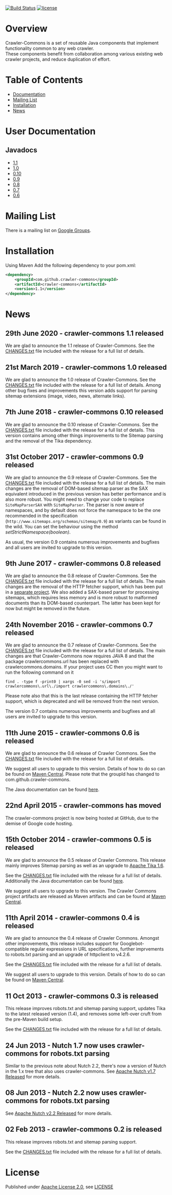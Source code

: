[![Build Status](https://api.travis-ci.org/crawler-commons/crawler-commons.svg?branch=master)](https://travis-ci.org/crawler-commons/crawler-commons)
[![license](https://img.shields.io/github/license/crawler-commons/crawler-commons.svg?maxAge=2592000?style=plastic)](http://www.apache.org/licenses/LICENSE-2.0)

# Overview

Crawler-Commons is a set of reusable Java components that implement functionality common to any web crawler.  
These components benefit from collaboration among various existing web crawler projects, and reduce duplication of effort.

# Table of Contents
- [Documentation](#user-documentation)
- [Mailing List](#mailing-list)
- [Installation](#installation)
- [News](#news)

# User Documentation

## Javadocs
* [1.1](http://crawler-commons.github.io/crawler-commons/1.1/)
* [1.0](http://crawler-commons.github.io/crawler-commons/1.0/)
* [0.10](http://crawler-commons.github.io/crawler-commons/0.10/)
* [0.9](http://crawler-commons.github.io/crawler-commons/0.9/)
* [0.8](http://crawler-commons.github.io/crawler-commons/0.8/)
* [0.7](http://crawler-commons.github.io/crawler-commons/0.7/)
* [0.6](http://crawler-commons.github.io/crawler-commons/0.6/apidocs/)

# Mailing List

There is a mailing list on [Google Groups](https://groups.google.com/forum/?fromgroups#!forum/crawler-commons).

# Installation

Using Maven
Add the following dependency to your pom.xml:
~~~xml
<dependency>
    <groupId>com.github.crawler-commons</groupId>
    <artifactId>crawler-commons</artifactId>
    <version>1.1</version>
</dependency>
~~~

# News

## 29th June 2020  - crawler-commons 1.1 released

We are glad to announce the 1.1 release of Crawler-Commons. See the [CHANGES.txt](https://github.com/crawler-commons/crawler-commons/blob/crawler-commons-1.1/CHANGES.txt) file included with the release for a full list of details.

## 21st March 2019  - crawler-commons 1.0 released

We are glad to announce the 1.0 release of Crawler-Commons. See the [CHANGES.txt](https://github.com/crawler-commons/crawler-commons/blob/crawler-commons-1.0/CHANGES.txt) file included with the release for a full list of details.
Among other bug fixes and improvements this version adds support for parsing sitemap extensions (image, video, news, alternate links).

## 7th June 2018  - crawler-commons 0.10 released

We are glad to announce the 0.10 release of Crawler-Commons. See the [CHANGES.txt](https://github.com/crawler-commons/crawler-commons/blob/crawler-commons-0.10/CHANGES.txt) file included with the release for a full list of details.
This version contains among other things improvements to the Sitemap parsing and the removal of the Tika dependency. 

## 31st October 2017  - crawler-commons 0.9 released

We are glad to announce the 0.9 release of Crawler-Commons. See the [CHANGES.txt](https://github.com/crawler-commons/crawler-commons/blob/crawler-commons-0.9/CHANGES.txt) file included with the release for a full list of details.
The main changes are the removal of DOM-based sitemap parser as the SAX equivalent introduced in the previous version has better performance and is also more robust. You might need to change your code to replace `SiteMapParserSAX` with `SiteMapParser`.
The parser is now aware of namespaces, and by default does not force the namespace to be the one recommended in the specification (`http://www.sitemaps.org/schemas/sitemap/0.9`) as variants can be found in the wild. You can set the behaviour using the method _setStrictNamespace(boolean)_.

As usual, the version 0.9 contains numerous improvements and bugfixes and all users are invited to upgrade to this version.

## 9th June 2017  - crawler-commons 0.8 released

We are glad to announce the 0.8 release of Crawler-Commons. See the [CHANGES.txt](https://github.com/crawler-commons/crawler-commons/blob/crawler-commons-0.8/CHANGES.txt) file included with the release for a full list of details.
The main changes are the removal of the HTTP fetcher support, which has been put in a [separate project](https://github.com/crawler-commons/http-fetcher). We also added a SAX-based parser for processing sitemaps, which requires less memory 
and is more robust to malformed documents than its DOM-based counterpart. The latter has been kept for now but might be removed in the future.

## 24th November 2016  - crawler-commons 0.7 released

We are glad to announce the 0.7 release of Crawler-Commons. See the [CHANGES.txt](https://github.com/crawler-commons/crawler-commons/blob/crawler-commons-0.7/CHANGES.txt) file included with the release for a full list of details.
The main changes are that Crawler-Commons now requires JAVA 8 and that the package crawlercommons.url has been replaced with crawlercommons.domains. If your project uses CC then you might want to run the following command on it

```
find . -type f -print0 | xargs -0 sed -i 's/import crawlercommons\.url\./import crawlercommons\.domains\./'
```

Please note also that this is the last release containing the HTTP fetcher support, which is deprecated and will be removed from the next version.

The version 0.7 contains numerous improvements and bugfixes and all users are invited to upgrade to this version.


## 11th June 2015 - crawler-commons 0.6 is released

We are glad to announce the 0.6 release of Crawler Commons. See the [CHANGES.txt](https://github.com/crawler-commons/crawler-commons/blob/crawler-commons-0.6/CHANGES.txt) file included with the release for a full list of details.

We suggest all users to upgrade to this version. Details of how to do so can be found on  [Maven Central](http://search.maven.org/#artifactdetails%7Ccom.github.crawler-commons%7Ccrawler-commons%7C0.6%7Cjar). Please note that the groupId has changed to com.github.crawler-commons.

The Java documentation can be found [here](http://crawler-commons.github.io/crawler-commons/0.6/apidocs/).

## 22nd April 2015 - crawler-commons has moved

The crawler-commons project is now being hosted at GitHub, due to the demise of Google code hosting.

## 15th October 2014 - crawler-commons 0.5 is released

We are glad to announce the 0.5 release of Crawler Commons. This release mainly improves Sitemap parsing as well as an upgrade to [Apache Tika 1.6](http://tika.apache.org).

See the [CHANGES.txt](https://github.com/crawler-commons/crawler-commons/blob/crawler-commons-0.5/CHANGES.txt) file included with the release for a full list of details. Additionally the Java documentation can be found [here](http://crawler-commons.googlecode.com/svn/wiki/javadoc/0.5/index.html).

We suggest all users to upgrade to this version. The Crawler Commons project artifacts are released as Maven artifacts and can be found at [Maven Central](http://search.maven.org/#search%7Cgav%7C1%7Cg%3A%22com.google.code.crawler-commons%22%20AND%20a%3A%22crawler-commons%22).

## 11th April 2014 - crawler-commons 0.4 is released

We are glad to announce the 0.4 release of Crawler Commons. Amongst other improvements, this release includes support for Googlebot-compatible regular expressions in URL specifications, further imprvements to robots.txt parsing and an upgrade of httpclient to v4.2.6\.

See the [CHANGES.txt](https://github.com/crawler-commons/crawler-commons/blob/master/CHANGES.txt) file included with the release for a full list of details.

We suggest all users to upgrade to this version. Details of how to do so can be found on [Maven Central](http://search.maven.org/#search%7Cgav%7C1%7Cg%3A%22com.google.code.crawler-commons%22%20AND%20a%3A%22crawler-commons%22).

## 11 Oct 2013 - crawler-commons 0.3 is released

This release improves robots.txt and sitemap parsing support, updates Tika to the latest released version (1.4), and removes some left-over cruft from the pre-Maven build setup.

See the [CHANGES.txt](https://github.com/crawler-commons/crawler-commons/blob/master/CHANGES.txt) file included with the release for a full list of details.

## 24 Jun 2013 - Nutch 1.7 now uses crawler-commons for robots.txt parsing

Similar to the previous note about Nutch 2.2, there's now a version of Nutch in the 1.x tree that also uses crawler-commons. See [Apache Nutch v1.7 Released](http://nutch.apache.org/#24th+June+2013+-+Apache+Nutch+v1.7+Released) for more details.

## 08 Jun 2013 - Nutch 2.2 now uses crawler-commons for robots.txt parsing

See [Apache Nutch v2.2 Released](http://nutch.apache.org/#08+June+2013+-+Apache+Nutch+v2.2+Released) for more details.

## 02 Feb 2013 - crawler-commons 0.2 is released

This release improves robots.txt and sitemap parsing support.

See the [CHANGES.txt](https://github.com/crawler-commons/crawler-commons/blob/master/CHANGES.txt) file included with the release for a full list of details.

# License
Published under [Apache License 2.0](http://www.apache.org/licenses/LICENSE-2.0), see [LICENSE](https://github.com/crawler-commons/crawler-commons/blob/master/LICENSE)